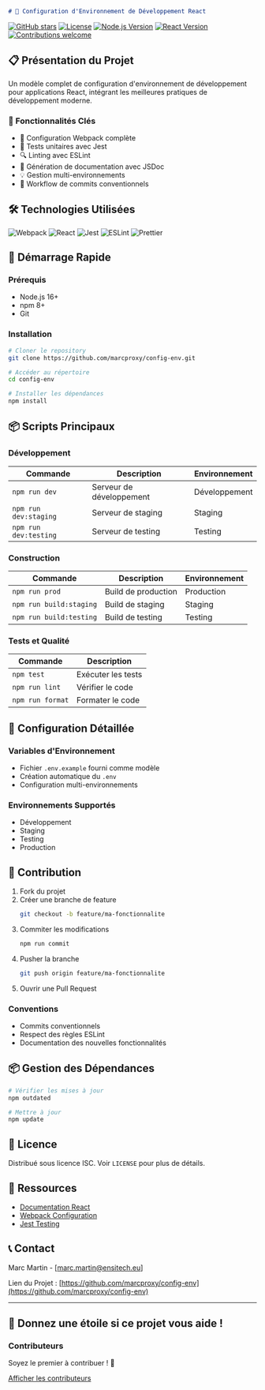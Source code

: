 ```markdown
# 🚀 Configuration d'Environnement de Développement React
```
[![GitHub stars](https://img.shields.io/github/stars/marcproxy/config-env.svg?style=social&label=Star)](https://github.com/marcproxy/config-env)
[![License](https://img.shields.io/badge/License-ISC-blue.svg)](https://opensource.org/licenses/ISC)
[![Node.js Version](https://img.shields.io/badge/Node.js-16+-green.svg)](https://nodejs.org/)
[![React Version](https://img.shields.io/badge/React-19-blueviolet.svg)](https://reactjs.org/)
[![Contributions welcome](https://img.shields.io/badge/Contributions-welcome-orange.svg)](https://github.com/marcproxy/config-env/issues)

## 📋 Présentation du Projet

Un modèle complet de configuration d'environnement de développement pour applications React, intégrant les meilleures pratiques de développement moderne.

### 🌟 Fonctionnalités Clés

- 🔧 Configuration Webpack complète
- 🧪 Tests unitaires avec Jest
- 🔍 Linting avec ESLint
- 📝 Génération de documentation avec JSDoc
- 💡 Gestion multi-environnements
- 🚢 Workflow de commits conventionnels

## 🛠 Technologies Utilisées

![Webpack](https://img.shields.io/badge/Webpack-8DD6F9?style=flat&logo=webpack&logoColor=white)
![React](https://img.shields.io/badge/React-61DAFB?style=flat&logo=react&logoColor=black)
![Jest](https://img.shields.io/badge/Jest-C21325?style=flat&logo=jest&logoColor=white)
![ESLint](https://img.shields.io/badge/ESLint-4B32C3?style=flat&logo=eslint&logoColor=white)
![Prettier](https://img.shields.io/badge/Prettier-F7B93E?style=flat&logo=prettier&logoColor=black)

## 🚀 Démarrage Rapide

### Prérequis

- Node.js 16+
- npm 8+
- Git

### Installation

```bash
# Cloner le repository
git clone https://github.com/marcproxy/config-env.git

# Accéder au répertoire
cd config-env

# Installer les dépendances
npm install
```

## 📦 Scripts Principaux

### Développement
| Commande | Description | Environnement |
|----------|-------------|---------------|
| `npm run dev` | Serveur de développement | Développement |
| `npm run dev:staging` | Serveur de staging | Staging |
| `npm run dev:testing` | Serveur de testing | Testing |

### Construction
| Commande | Description | Environnement |
|----------|-------------|---------------|
| `npm run prod` | Build de production | Production |
| `npm run build:staging` | Build de staging | Staging |
| `npm run build:testing` | Build de testing | Testing |

### Tests et Qualité
| Commande | Description |
|----------|-------------|
| `npm test` | Exécuter les tests |
| `npm run lint` | Vérifier le code |
| `npm run format` | Formater le code |

## 🔧 Configuration Détaillée

### Variables d'Environnement
- Fichier `.env.example` fourni comme modèle
- Création automatique du `.env`
- Configuration multi-environnements

### Environnements Supportés
- Développement
- Staging
- Testing
- Production

## 🤝 Contribution

1. Fork du projet
2. Créer une branche de feature 
   ```bash
   git checkout -b feature/ma-fonctionnalite
   ```
3. Commiter les modifications 
   ```bash
   npm run commit
   ```
4. Pusher la branche
   ```bash 
   git push origin feature/ma-fonctionnalite
   ```
5. Ouvrir une Pull Request

### Conventions
- Commits conventionnels
- Respect des règles ESLint
- Documentation des nouvelles fonctionnalités

## 📦 Gestion des Dépendances

```bash
# Vérifier les mises à jour
npm outdated

# Mettre à jour
npm update
```

## 📄 Licence

Distribué sous licence ISC. 
Voir `LICENSE` pour plus de détails.

## 🔗 Ressources

- [Documentation React](https://reactjs.org/)
- [Webpack Configuration](https://webpack.js.org/)
- [Jest Testing](https://jestjs.io/)

## 📞 Contact

Marc Martin - [marc.martin@ensitech.eu]

Lien du Projet : [https://github.com/marcproxy/config-env](https://github.com/marcproxy/config-env)

---

## 🌟 Donnez une étoile si ce projet vous aide !

### Contributeurs

Soyez le premier à contribuer ! 🎉

[Afficher les contributeurs](https://github.com/marcproxy/config-env/graphs/contributors)
